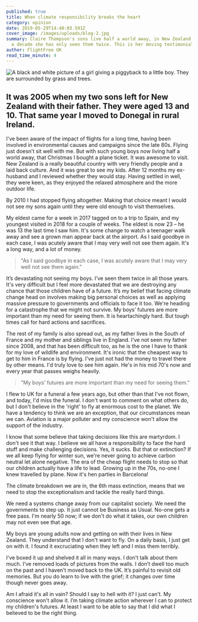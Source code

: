 ```yaml
---
published: true
title: When climate responsibility breaks the heart
category: opinion
date: 2019-05-29T14:48:03.591Z
cover_image: /images/uploads/blog-2.jpg
summary: Claire Thompson's sons live half a world away, in New Zealand. In over
  a decade she has only seen them twice. This is her moving testimonial.
author: FlightFree UK
read_time_minute: 4
---
```

![A black and white picture of a girl giving a piggyback to a little boy. They are surrounded by grass and trees. ](/images/uploads/blog-2.jpg)

## It was 2005 when my two sons left for New Zealand with their father. They were aged 13 and 10. That same year I moved to Donegal in rural Ireland. 

I've been aware of the impact of flights for a long time, having been involved in environmental causes and campaigns since the late 80s. Flying just doesn’t sit well with me. But with such young boys now living half a world away, that Christmas I bought a plane ticket. It was awesome to visit. New Zealand is a really beautiful country with very friendly people and a laid back culture. And it was great to see my kids. After 12 months my ex-husband and I reviewed whether they would stay. Having settled in well, they were keen, as they enjoyed the relaxed atmosphere and the more outdoor life.

By 2010 I had stopped flying altogether. Making that choice meant I would not see my sons again until they were old enough to visit themselves.

My eldest came for a week in 2017 tagged on to a trip to Spain, and my youngest visited in 2018 for a couple of weeks. The eldest is now 23 – he was 13 the last time I saw him. It's some change to watch a teenager walk away and see a grown man appear back at the airport. As I said goodbye in each case, I was acutely aware that I may very well not see them again. It's a long way, and a lot of money. 

> "As I said goodbye in each case, I was acutely aware that I may very well not see them again."

It’s devastating not seeing my boys. I’ve seen them twice in all those years. It's very difficult but I feel more devastated that we are destroying any chance that those children have of a future. It’s my belief that facing climate change head on involves making big personal choices as well as applying massive pressure to governments and officials to face it too. We're heading for a catastrophe that we might not survive. My boys’ futures are more important than my need for seeing them. It is heartachingly hard. But tough times call for hard actions and sacrifices.

The rest of my family is also spread out, as my father lives in the South of France and my mother and siblings live in England. I’ve not seen my father since 2008, and that has been difficult too, as he is the one I have to thank for my love of wildlife and environment. It's ironic that the cheapest way to get to him in France is by flying. I've just not had the money to travel there by other means. I'd truly love to see him again. He's in his mid 70's now and every year that passes weighs heavily.

> "My boys’ futures are more important than my need for seeing them."

I flew to UK for a funeral a few years ago, but other than that I've not flown, and today, I'd miss the funeral. I don't want to comment on what others do, but I don't believe in the 'right' to fly at enormous cost to the planet. We have a tendency to think we are an exception, that our circumstances mean we can. Aviation is a major polluter and my conscience won't allow the support of the industry.

I know that some believe that taking decisions like this are martyrdom. I don't see it that way. I believe we all have a responsibility to face the hard stuff and make challenging decisions. Yes, it sucks. But that or extinction? If we all keep flying for winter sun, we're never going to achieve carbon neutral let alone negative. The era of the cheap flight needs to stop so that our children actually have a life to lead. Growing up in the 70s, no-one I knew travelled by plane. Now it's hen parties in Barcelona!

The climate breakdown we are in, the 6th mass extinction, means that we need to stop the exceptionalism and tackle the really hard things. 

We need a systems change away from our capitalist society. We need the governments to step up. It just cannot be Business as Usual. No-one gets a free pass. I'm nearly 50 now; if we don't do what it takes, our own children may not even see that age.

My boys are young adults now and getting on with their lives in New Zealand. They understand that I don't want to fly. On a daily basis, I just get on with it. I found it excruciating when they left and I miss them terribly. 

I've boxed it up and shelved it all in many ways. I don’t talk about them much. I’ve removed loads of pictures from the walls. I don’t dwell too much on the past and I haven’t moved back to the UK. It’s painful to revisit old memories. But you do learn to live with the grief; it changes over time though never goes away.

Am I afraid it's all in vain? Should I say to hell with it? I just can't. My conscience won't allow it. I’m taking climate action wherever I can to protect my children's futures. At least I want to be able to say that I did what I believed to be the right thing.